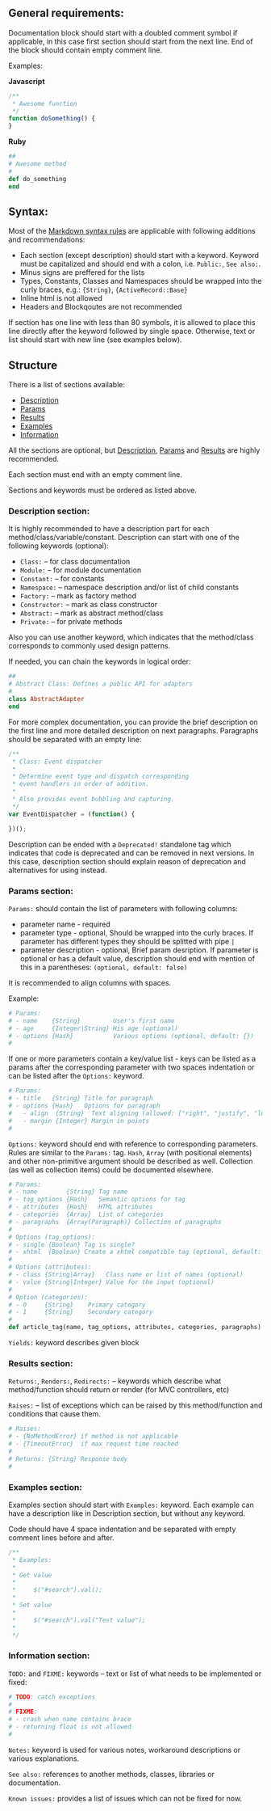 ## General requirements:

Documentation block should start with a doubled comment symbol if applicable,
in this case first section should start from the next line. End of the block
should contain empty comment line.

Examples:

**Javascript**

```js
/**
 * Awesome function
 */
function doSomething() {
}
```

**Ruby**

```ruby
##
# Awesome method
#
def do_something
end
```

## Syntax:

Most of the [Markdown syntax rules](http://daringfireball.net/projects/markdown/syntax)
are applicable with following additions and recommendations:

* Each section (except description) should start with a keyword. Keyword must
  be capitalized and should end with a colon, i.e. `Public:`, `See also:`.
* Minus signs are preffered for the lists
* Types, Constants, Classes and Namespaces should be wrapped into the curly
  braces, e.g.: `{String}`, `{ActiveRecord::Base}`
* Inline html is not allowed
* Headers and Blockqoutes are not recommended

If section has one line with less than 80 symbols, it is allowed to place this
line directly after the keyword followed by single space. Otherwise, text or
list should start with new line (see examples below).

## Structure

There is a list of sections available:
* [Description](#description-section)
* [Params](#params-section)
* [Results](#results-section)
* [Examples](#examples-section)
* [Information](#information-section)

All the sections are optional, but [Description](#description-section),
[Params](#params-section) and [Results](#results-section) are highly
recommended.

Each section must end with an empty comment line.

Sections and keywords must be ordered as listed above.

### Description section:

It is highly recommended to have a description part for each
method/class/variable/constant. Description can start with one of the following
keywords (optional):

* `Class:` – for class documentation
* `Module:` – for module documentation
* `Constant:` – for constants
* `Namespace:` – namespace description and/or list of child constants
* `Factory:` – mark as factory method
* `Constructor:` – mark as class constructor
* `Abstract:` – mark as abstract method/class
* `Private:` – for private methods

Also you can use another keyword, which indicates that the method/class
corresponds to commonly used design patterns.

If needed, you can chain the keywords in logical order:

```ruby
##
# Abstract Class: Defines a public API for adapters
#
class AbstractAdapter
end
```

For more complex documentation, you can provide the brief description on the
first line and more detailed description on next paragraphs. Paragraphs should
be separated with an empty line:

```js
/**
 * Class: Event dispatcher
 *
 * Determine event type and dispatch corresponding
 * event handlers in order of addition.
 *
 * Also provides event bubbling and capturing.
 */
var EventDispatcher = (function() {

})();
```

Description can be ended with a `Deprecated!` standalone tag which indicates
that code is deprecated and can be removed in next versions. In this case,
description section should explain reason of deprecation and alternatives for
using instead.

### Params section:

`Params:` should contain the list of parameters with following columns:

* parameter name - required
* parameter type - optional, Should be wrapped into the curly braces. If
  parameter has different types they should be splitted with pipe `|`
* parameter description - optional, Brief param desription. If parameter is
  optional or has a default value, description should end with mention of this
  in a parentheses: `(optional, default: false)`

It is recommended to align columns with spaces.

Example:

```ruby
# Params:
# - name    {String}         User's first name
# - age     {Integer|String} His age (optional)
# - options {Hash}           Various options (optional, default: {})
#
```

If one or more parameters contain a key/value list - keys can be listed as a
params after the corresponding parameter with two spaces indentation or can be
listed after the `Options:` keyword.

```ruby
# Params:
# - title   {String} Title for paragraph
# - options {Hash}   Options for paragraph
#   - align  {String}  Text aligning (allowed: ["right", "justify", "left"])
#   - margin {Integer} Margin in points
#
```

`Options:` keyword should end with reference to corresponding parameters.
Rules are similar to the `Params:` tag.
`Hash`, `Array` (with positional elements) and other non-primitive argument
should be described as well.
Collection (as well as collection items) could be documented elsewhere.

```ruby
# Params:
# - name        {String} Tag name
# - tag_options {Hash}   Semantic options for tag
# - attributes  {Hash}   HTML attributes
# - categories  {Array}  List of categories
# - paragraphs  {Array(Paragraph)} Collection of paragraphs
#
# Options (tag_options):
# - single {Boolean} Tag is single?
# - xhtml  {Boolean} Create a xhtml compatible tag (optional, default: false)
#
# Options (attributes):
# - class {String|Array}   Class name or list of names (optional)
# - value {String|Integer} Value for the input (optional)
#
# Option (categories):
# - 0     {String}    Primary category
# - 1     {String}    Secondary category
#
def article_tag(name, tag_options, attributes, categories, paragraphs)
```

`Yields:` keyword describes given block

### Results section:

`Returns:`, `Renders:`, `Redirects:` – keywords which describe what
method/function should return or render (for MVC controllers, etc)

`Raises:` – list of exceptions which can be raised by this method/function and
conditions that cause them.

```ruby
# Raises:
# - {NoMethodError} if method is not applicable
# - {TimeoutError}  if max request time reached
#
# Returns: {String} Response body
#
```

### Examples section:

Examples section should start with `Examples:` keyword. Each example can have a
description like in Description section, but without any keyword.

Code should have 4 space indentation and be separated with empty comment lines
before and after.

```js
/**
 * Examples:
 *
 * Get value
 *
 *     $("#search").val();
 *
 * Set value
 *
 *     $("#search").val("Test value");
 *
 */
```

### Information section:

`TODO:` and `FIXME:` keywords – text or list of what needs to be implemented or
fixed:

```ruby
# TODO: catch exceptions
#
# FIXME:
# - crash when name contains brace
# - returning float is not allowed
#
```

`Notes:` keyword is used for various notes, workaround descriptions or various
explanations.

`See also:` references to another methods, classes, libraries or documentation.

`Known issues:` provides a list of issues which can not be fixed for now.
